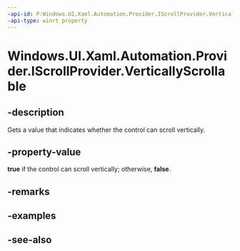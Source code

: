 ```yaml
---
-api-id: P:Windows.UI.Xaml.Automation.Provider.IScrollProvider.VerticallyScrollable
-api-type: winrt property
---
```


<!-- Property syntax
public bool VerticallyScrollable { get; }
-->

# Windows.UI.Xaml.Automation.Provider.IScrollProvider.VerticallyScrollable

## -description
Gets a value that indicates whether the control can scroll vertically.



## -property-value
**true** if the control can scroll vertically; otherwise, **false**.

## -remarks

## -examples

## -see-also
